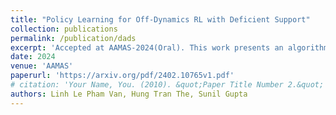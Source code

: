 ```yaml
---
title: "Policy Learning for Off-Dynamics RL with Deficient Support"
collection: publications
permalink: /publication/dads
excerpt: 'Accepted at AAMAS-2024(Oral). This work presents an algorithm for Cross-domain Off Dynamics Reinforcement Learning with the Deficient support in transition dynamics functions.'
date: 2024
venue: 'AAMAS'
paperurl: 'https://arxiv.org/pdf/2402.10765v1.pdf'
# citation: 'Your Name, You. (2010). &quot;Paper Title Number 2.&quot; <i>Journal 1</i>. 1(2).'
authors: Linh Le Pham Van, Hung Tran The, Sunil Gupta
---
```


<!-- [](https://repository.vnu.edu.vn/bitstream/VNU_123/137784/1/2020_KY_Node-aware_convolution.pdf) -->